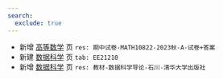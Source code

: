```yaml
---
search:
  exclude: true
---
```

- 新增 [高等数学](../../../../course/高等数学.md) 页 `res: 期中试卷-MATH10822-2023秋-A-试卷+答案`
- 新建 [数据科学](../../../../course/数据科学.md) 页 `tab: EE21210`
- 新增 [数据科学](../../../../course/数据科学.md) 页 `res: 教材-数据科学导论-石川-清华大学出版社`
